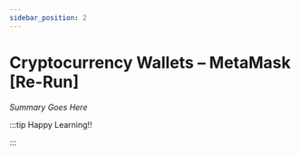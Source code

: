 ```yaml
---
sidebar_position: 2
---
```


# Cryptocurrency Wallets – MetaMask [Re-Run]

_Summary Goes Here_

:::tip Happy Learning!!

<QuestButton text="Go To Quest" />

:::


